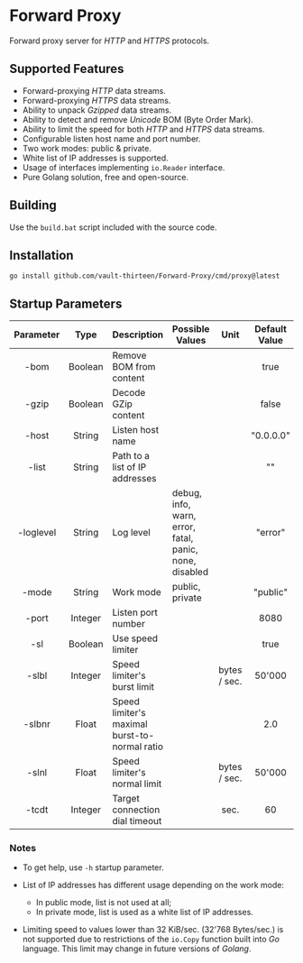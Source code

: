 # Forward Proxy

Forward proxy server for _HTTP_ and _HTTPS_ protocols. 

## Supported Features
* Forward-proxying _HTTP_ data streams.
* Forward-proxying _HTTPS_ data streams.
* Ability to unpack _Gzipped_ data streams.
* Ability to detect and remove _Unicode_ BOM (Byte Order Mark).
* Ability to limit the speed for both _HTTP_ and _HTTPS_ data streams.
* Configurable listen host name and port number.
* Two work modes: public & private.
* White list of IP addresses is supported.
* Usage of interfaces implementing `io.Reader` interface.
* Pure Golang solution, free and open-source.

## Building
Use the `build.bat` script included with the source code.

## Installation
`go install github.com/vault-thirteen/Forward-Proxy/cmd/proxy@latest`  

## Startup Parameters
| Parameter |  Type   | Description                                   | Possible Values                                        |     Unit     | Default Value |
|:---------:|:-------:|-----------------------------------------------|--------------------------------------------------------|:------------:|:-------------:|
|   -bom    | Boolean | Remove BOM from content                       |                                                        |              |     true      |
|   -gzip   | Boolean | Decode GZip content                           |                                                        |              |     false     |
|   -host   | String  | Listen host name                              |                                                        |              |   "0.0.0.0"   |
|   -list   | String  | Path to a list of IP addresses                |                                                        |              |      ""       |
| -loglevel | String  | Log level                                     | debug, info, warn, error, fatal, panic, none, disabled |              |    "error"    |
|   -mode   | String  | Work mode                                     | public, private                                        |              |   "public"    |
|   -port   | Integer | Listen port number                            |                                                        |              |     8080      |
|    -sl    | Boolean | Use speed limiter                             |                                                        |              |     true      |
|   -slbl   | Integer | Speed limiter's burst limit                   |                                                        | bytes / sec. |    50'000     |
|  -slbnr   |  Float  | Speed limiter's maximal burst-to-normal ratio |                                                        |              |      2.0      |
|   -slnl   |  Float  | Speed limiter's normal limit                  |                                                        | bytes / sec. |    50'000     |
|   -tcdt   | Integer | Target connection dial timeout                |                                                        |     sec.     |      60       |

### Notes
* To get help, use `-h` startup parameter. 


* List of IP addresses has different usage depending on the work mode:
  * In public mode, list is not used at all;
  * In private mode, list is used as a white list of IP addresses.


* Limiting speed to values lower than 32 KiB/sec. (32'768 Bytes/sec.) is not 
supported due to restrictions of the `io.Copy` function built into _Go_ language.
This limit may change in future versions of _Golang_.
